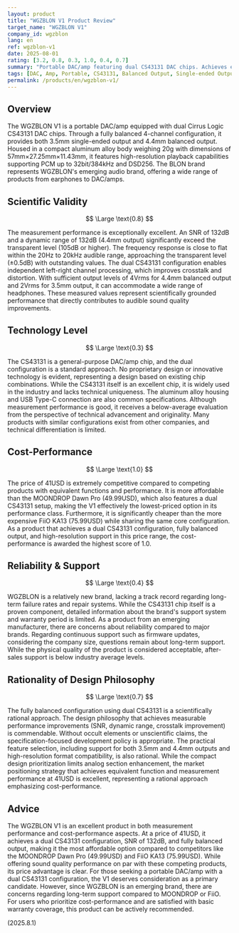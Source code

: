 ```yaml
---
layout: product
title: "WGZBLON V1 Product Review"
target_name: "WGZBLON V1"
company_id: wgzblon
lang: en
ref: wgzblon-v1
date: 2025-08-01
rating: [3.2, 0.8, 0.3, 1.0, 0.4, 0.7]
summary: "Portable DAC/amp featuring dual CS43131 DAC chips. Achieves excellent measurement performance and superior cost-performance compared to competing products."
tags: [DAC, Amp, Portable, CS43131, Balanced Output, Single-ended Output]
permalink: /products/en/wgzblon-v1/
---
```


## Overview

The WGZBLON V1 is a portable DAC/amp equipped with dual Cirrus Logic CS43131 DAC chips. Through a fully balanced 4-channel configuration, it provides both 3.5mm single-ended output and 4.4mm balanced output. Housed in a compact aluminum alloy body weighing 20g with dimensions of 57mm×27.25mm×11.43mm, it features high-resolution playback capabilities supporting PCM up to 32bit/384kHz and DSD256. The BLON brand represents WGZBLON's emerging audio brand, offering a wide range of products from earphones to DAC/amps.

## Scientific Validity

$$ \Large \text{0.8} $$

The measurement performance is exceptionally excellent. An SNR of 132dB and a dynamic range of 132dB (4.4mm output) significantly exceed the transparent level (105dB or higher). The frequency response is close to flat within the 20Hz to 20kHz audible range, approaching the transparent level (±0.5dB) with outstanding values. The dual CS43131 configuration enables independent left-right channel processing, which improves crosstalk and distortion. With sufficient output levels of 4Vrms for 4.4mm balanced output and 2Vrms for 3.5mm output, it can accommodate a wide range of headphones. These measured values represent scientifically grounded performance that directly contributes to audible sound quality improvements.

## Technology Level

$$ \Large \text{0.3} $$

The CS43131 is a general-purpose DAC/amp chip, and the dual configuration is a standard approach. No proprietary design or innovative technology is evident, representing a design based on existing chip combinations. While the CS43131 itself is an excellent chip, it is widely used in the industry and lacks technical uniqueness. The aluminum alloy housing and USB Type-C connection are also common specifications. Although measurement performance is good, it receives a below-average evaluation from the perspective of technical advancement and originality. Many products with similar configurations exist from other companies, and technical differentiation is limited.

## Cost-Performance

$$ \Large \text{1.0} $$

The price of 41USD is extremely competitive compared to competing products with equivalent functions and performance. It is more affordable than the MOONDROP Dawn Pro (49.99USD), which also features a dual CS43131 setup, making the V1 effectively the lowest-priced option in its performance class. Furthermore, it is significantly cheaper than the more expensive FiiO KA13 (75.99USD) while sharing the same core configuration. As a product that achieves a dual CS43131 configuration, fully balanced output, and high-resolution support in this price range, the cost-performance is awarded the highest score of 1.0.

## Reliability & Support

$$ \Large \text{0.4} $$

WGZBLON is a relatively new brand, lacking a track record regarding long-term failure rates and repair systems. While the CS43131 chip itself is a proven component, detailed information about the brand's support system and warranty period is limited. As a product from an emerging manufacturer, there are concerns about reliability compared to major brands. Regarding continuous support such as firmware updates, considering the company size, questions remain about long-term support. While the physical quality of the product is considered acceptable, after-sales support is below industry average levels.

## Rationality of Design Philosophy

$$ \Large \text{0.7} $$

The fully balanced configuration using dual CS43131 is a scientifically rational approach. The design philosophy that achieves measurable performance improvements (SNR, dynamic range, crosstalk improvement) is commendable. Without occult elements or unscientific claims, the specification-focused development policy is appropriate. The practical feature selection, including support for both 3.5mm and 4.4mm outputs and high-resolution format compatibility, is also rational. While the compact design prioritization limits analog section enhancement, the market positioning strategy that achieves equivalent function and measurement performance at 41USD is excellent, representing a rational approach emphasizing cost-performance.

## Advice

The WGZBLON V1 is an excellent product in both measurement performance and cost-performance aspects. At a price of 41USD, it achieves a dual CS43131 configuration, SNR of 132dB, and fully balanced output, making it the most affordable option compared to competitors like the MOONDROP Dawn Pro (49.99USD) and FiiO KA13 (75.99USD). While offering sound quality performance on par with these competing products, its price advantage is clear. For those seeking a portable DAC/amp with a dual CS43131 configuration, the V1 deserves consideration as a primary candidate. However, since WGZBLON is an emerging brand, there are concerns regarding long-term support compared to MOONDROP or FiiO. For users who prioritize cost-performance and are satisfied with basic warranty coverage, this product can be actively recommended.

(2025.8.1)
